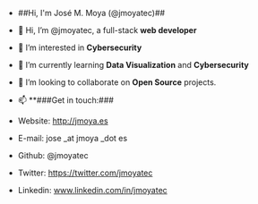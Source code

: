 - ##Hi, I'm José M. Moya (@jmoyatec)##


- 👋 Hi, I’m @jmoyatec, a full-stack **web developer**
- 👀 I’m interested in **Cybersecurity**
- 🌱 I’m currently learning **Data Visualization** and **Cybersecurity**
- 💞️ I’m looking to collaborate on **Open Source** projects.


- 📫 **###Get in touch:###
- Website: http://jmoya.es
- E-mail: jose _at jmoya _dot es
- Github: @jmoyatec
- Twitter: https://twitter.com/jmoyatec
- Linkedin: www.linkedin.com/in/jmoyatec


<!---
jmoyatec/jmoyatec is a ✨ special ✨ repository because its `README.md` (this file) appears on your GitHub profile.
You can click the Preview link to take a look at your changes.
--->
